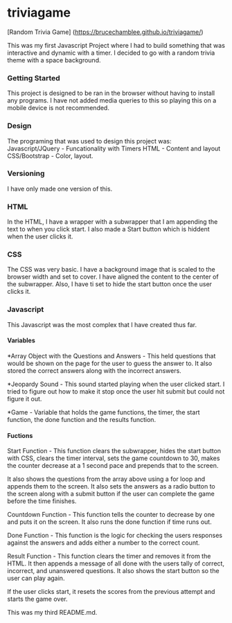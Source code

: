 # triviagame

[Random Trivia Game] (https://brucechamblee.github.io/triviagame/)

This was my first Javascript Project where I had to build something that was interactive and dynamic with a timer. I decided to go with a random trivia theme with a space background. 

### Getting Started
This project is designed to be ran in the browser without having to install any programs. I have not added media queries to this so playing this on a mobile device is not recommended. 

### Design
The programing that was used to design this project was:
Javascript/JQuery - Funcationality with Timers 
HTML - Content and layout
CSS/Bootstrap - Color, layout.

### Versioning
I have only made one version of this. 

### HTML

In the HTML, I have a wrapper with a subwrapper that I am appending the text to when you click start. I also made a Start button which is hiddent when the user clicks it. 

### CSS
The CSS was very basic. I have a background image that is scaled to the browser width and set to cover. I have aligned the content to the center of the subwrapper. Also, I have ti set to hide the start button once the user clicks it. 

### Javascript
This Javascript was the most complex that I have created thus far.

#### Variables
*Array Object with the Questions and Answers - This held questions that would be shown on the page for the user to guess the answer to. It also stored the correct answers along with the incorrect answers.

*Jeopardy Sound - This sound started playing when the user clicked start. I tried to figure out how to make it stop once the user hit submit but could not figure it out. 

*Game - Variable that holds the game functions, the timer, the start function, the done function and the results function. 

#### Fuctions
Start Function - This function clears the subwrapper, hides the start button with CSS, clears the timer interval, sets the game countdown to 30, makes the counter decrease at a 1 second pace and prepends that to the screen. 

It also shows the questions from the array above using a for loop and appends them to the screen. It also sets the answers as a radio button to the screen along with a submit button if the user can complete the game before the time finishes. 

Countdown Function - This function tells the counter to decrease by one and puts it on the screen. It also runs the done function if time runs out. 

Done Function - This function is the logic for checking the users responses against the answers and adds either a number to the correct count.

Result Function - This function clears the timer and removes it from the HTML. It then appends a message of all done with the users tally of correct, incorrect, and unanswered questions. It also shows the start button so the user can play again. 

If the user clicks start, it resets the scores from the previous attempt and starts the game over. 

This was my third README.md. 
